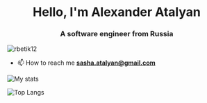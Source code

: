 <h1 align="center">Hello, I'm Alexander Atalyan</h1>
<h3 align="center">A software engineer from Russia</h3>

<p align="left"> <img src="https://komarev.com/ghpvc/?username=PotatoCoder228&label=Profile%20views&color=0e75b6&style=flat" alt="rbetik12" /> </p>

- 📫 How to reach me **sasha.atalyan@gmail.com**

![My stats](https://github-readme-stats.vercel.app/api?username=PotatoCoder228&show_icons=true&count_private=true&theme=radical)

![Top Langs](https://github-readme-stats.vercel.app/api/top-langs/?username=PotatoCoder228&layout=compact)
